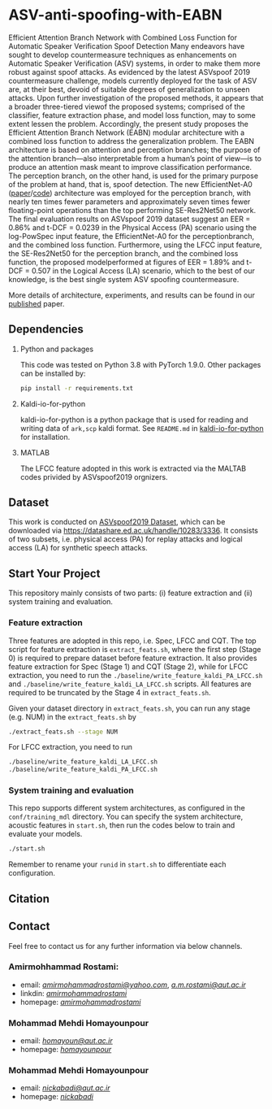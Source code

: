 # ASV-anti-spoofing-with-EABN
Efficient Attention Branch Network with Combined Loss Function for Automatic Speaker Verification Spoof Detection
Many endeavors have sought to develop countermeasure techniques as enhancements on Automatic Speaker Verification (ASV) systems, in order to make them more robust against spoof attacks. As evidenced by the latest ASVspoof 2019 countermeasure challenge, models currently deployed for the task of ASV are, at their best, devoid of suitable degrees of generalization to unseen attacks. Upon further investigation of the proposed methods, it appears that a broader three-tiered viewof the proposed systems; comprised of the classifier, feature extraction phase, and model loss function, may to some extent lessen the problem. Accordingly, the present study proposes the Efficient Attention Branch Network (EABN) modular architecture with a combined loss function to address the generalization problem. The EABN architecture is based on attention and perception branches; the purpose of the attention branch—also interpretable from a human’s point of view—is to produce an attention mask meant to improve classification performance. The perception branch, on the other hand, is used for the primary purpose of the problem at hand, that is, spoof detection. The new EfficientNet-A0 ([paper](https://arxiv.org/abs/2012.15695)/[code](https://github.com/AmirmohammadRostami/KeywordsSpotting-EfficientNet-A0)) architecture was employed for the perception branch, with nearly ten times fewer parameters and approximately seven times fewer floating-point operations than the top performing SE-Res2Net50 network. The final evaluation results on ASVspoof 2019 dataset suggest an EER = 0.86% and t-DCF = 0.0239 in the Physical Access (PA) scenario using the log-PowSpec input feature, the EfficientNet-A0 for the perceptionbranch, and the combined loss function. Furthermore, using the LFCC input feature, the SE-Res2Net50 for the perception branch, and the combined loss function, the proposed modelperformed at figures of EER = 1.89% and t-DCF = 0.507 in the Logical Access (LA) scenario, which to the best of our knowledge, is the best single system ASV spoofing countermeasure.

More details of architecture, experiments, and results can be found in our [published](https://link.springer.com/article/10.1007/s00034-023-02314-5) paper.

## Dependencies

1. Python and packages

    This code was tested on Python 3.8 with PyTorch 1.9.0.
    Other packages can be installed by:

    ```bash
    pip install -r requirements.txt
    ```

2. Kaldi-io-for-python

    kaldi-io-for-python is a python package that is used for reading and writing data of `ark,scp` kaldi format.
    See `README.md` in [kaldi-io-for-python](https://github.com/vesis84/kaldi-io-for-python) for installation.

3. MATLAB

   The LFCC feature adopted in this work is extracted via the MALTAB codes privided by ASVspoof2019 orgnizers.

## Dataset
   This work is conducted on [ASVspoof2019 Dataset](https://arxiv.org/pdf/1904.05441.pdf), which can be downloaded via https://datashare.ed.ac.uk/handle/10283/3336. It consists of two subsets, i.e. physical access (PA) for replay attacks and logical access (LA) for synthetic speech attacks.

## Start Your Project
   This repository mainly consists of two parts: (i) feature extraction and (ii) system training and evaluation.

### Feature extraction
   Three features are adopted in this repo, i.e. Spec, LFCC and CQT. The top script for feature extraction is `extract_feats.sh`, where the first step (Stage 0) is required to prepare dataset before feature extraction. It also provides feature extraction for Spec (Stage 1) and CQT (Stage 2), while for LFCC extraction, you need to run the `./baseline/write_feature_kaldi_PA_LFCC.sh` and `./baseline/write_feature_kaldi_LA_LFCC.sh` scripts. All features are required to be truncated by the Stage 4 in `extract_feats.sh`.

   Given your dataset directory in `extract_feats.sh`, you can run any stage (e.g. NUM) in the `extract_feats.sh` by
   ```bash
   ./extract_feats.sh --stage NUM
   ```
   For LFCC extraction, you need to run
   ```bash
   ./baseline/write_feature_kaldi_LA_LFCC.sh
   ./baseline/write_feature_kaldi_PA_LFCC.sh
   ```

### System training and evaluation
   This repo supports different system architectures, as configured in the `conf/training_mdl` directory. You can specify the system architecture, acoustic features in `start.sh`, then run the codes below to train and evaluate your models.
   ```bash
   ./start.sh
   ```
   Remember to rename your `runid` in `start.sh` to differentiate each configuration.


## Citation


## Contact
Feel free to contact us for any further information via below channels.

### Amirmohhammad Rostami:

- email: [*amirmohammadrostami@yahoo.com*](amirmohammadrostami@yahoo.com), [*a.m.rostami@aut.ac.ir*](a.m.rostami@aut.ac.ir)
- linkdin: [*amirmohammadrostami*](https://www.linkedin.com/in/amirmohammadrostami/)
- homepage: [*amirmohammadrostami*](https://ce.aut.ac.ir/~amirmohammadrostami/)
### Mohammad Mehdi Homayounpour
- email: [*homayoun@aut.ac.ir*](homayounaut@aut.ac.ir)
- homepage: [*homayounpour*](https://aut.ac.ir/cv/2571/محمدمهدی-همایون-پور?slc_lang=fa&&cv=2571&mod=scv)
### Mohammad Mehdi Homayounpour
- email: [*nickabadi@aut.ac.ir*](nickabadi@aut.ac.ir)
- homepage: [*nickabadi*](https://aut.ac.ir/cv/2387/%d8%a7%d8%ad%d9%85%d8%af%20%d9%86%db%8c%da%a9%20%d8%a2%d8%a8%d8%a7%d8%af%db%8c)
